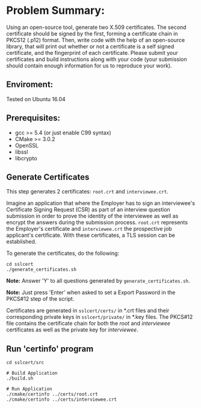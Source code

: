 # Problem Summary:

Using an open-source tool, generate two X.509 certificates. The second certificate should be signed by the first,
forming a certificate chain in PKCS12 (.p12) format. Then, write code with the help of an open-source library,
that will print out whether or not a certificate is a self signed certificate, and the fingerprint of each
certificate. Please submit your certificates and build instructions along with your code (your submission should
contain enough information for us to reproduce your work).

## Enviroment:
Tested on Ubuntu 16.04

## Prerequisites:
* gcc >= 5.4 (or just enable C99 syntax)
* CMake >= 3.0.2
* OpenSSL
* libssl
* libcrypto

## Generate Certificates
This step generates 2 certificates: ```root.crt``` and ```interviewee.crt```. 

Imagine an application that where the Employer has to sign an interviewee's Certificate Signing Request (CSR) as part of an interview question submission in order to prove the identity of the interviewee as well as encrypt the answers during the submission process. ```root.crt``` represents the Employer's certificate and ```interviewee.crt``` the prospective job applicant's certificate. With these certificates, a TLS session can be established.

To generate the certificates, do the following:

```
cd sslcert
./generate_certificates.sh
```

**Note:** Answer 'Y' to all questions generated by ```generate_certificates.sh```.

**Note:** Just press 'Enter' when asked to set a Export Password in the PKCS\#12 step of the script.

Certificates are generated in ```sslcert/certs/``` in \*.crt files and their corresponding private keys in ```sslcert/private/``` in \*.key files. The PKCS\#12 file contains the certificate chain for both the *root* and *interviewee* certificates as well as the private key for *interviewee*.

## Run 'certinfo' program
```
cd sslcert/src

# Build Application
./build.sh

# Run Application
./cmake/certinfo ../certs/root.crt
./cmake/certinfo ../certs/interviewee.crt
```
